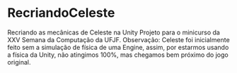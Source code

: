 # RecriandoCeleste
Recriando as mecânicas de Celeste na Unity
Projeto para o minicurso da XXV Semana da Computação da UFJF.
Observação: Celeste foi inicialmente feito sem a simulação de física de uma Engine, assim, por estarmos usando a física da Unity, não atingimos 100%, mas chegamos bem próximo do jogo original.
